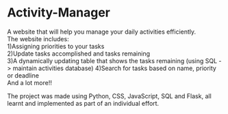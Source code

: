 # Activity-Manager

A website that will help you manage your daily activities efficiently.  
The website includes:  
1)Assigning priorities to your tasks  
2)Update tasks accomplished and tasks remaining  
3)A dynamically updating table that shows the tasks remaining (using SQL -> maintain activities database)
4)Search for tasks based on name, priority or deadline  
And a lot more!!  
  
The project was made using Python, CSS, JavaScript, SQL and Flask, all learnt and implemented as part of an individual effort.
